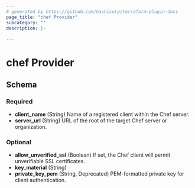 ```yaml
---
# generated by https://github.com/hashicorp/terraform-plugin-docs
page_title: "chef Provider"
subcategory: ""
description: |-
  
---
```


# chef Provider





<!-- schema generated by tfplugindocs -->
## Schema

### Required

- **client_name** (String) Name of a registered client within the Chef server.
- **server_url** (String) URL of the root of the target Chef server or organization.

### Optional

- **allow_unverified_ssl** (Boolean) If set, the Chef client will permit unverifiable SSL certificates.
- **key_material** (String)
- **private_key_pem** (String, Deprecated) PEM-formatted private key for client authentication.
